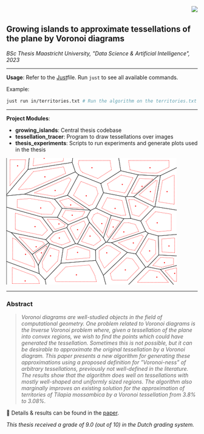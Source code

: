 <p align="right">
  <img src="https://upload.wikimedia.org/wikipedia/commons/4/4c/Maastricht_University_logo_%282017_new_version%29.svg" width="200" />
</p>

## Growing islands to approximate tessellations of the plane by Voronoi diagrams  
*BSc Thesis Maastricht University, "Data Science & Artificial Intelligence", 2023*

___

**Usage**: Refer to the [Just](https://github.com/casey/just)file. Run `just` to see all available commands.

Example:
```bash
just run in/territories.txt # Run the algorithm on the territories.txt file
```

___

**Project Modules**:
- **growing_islands**: Central thesis codebase
- **tessellation_tracer**: Program to draw tessellations over images
- **thesis_experiments**: Scripts to run experiments and generate plots used in the thesis

![](misc/images/growing.gif)
___

### Abstract

> _Voronoi diagrams are well-studied objects in the field of computational geometry. One problem related to Voronoi diagrams is the Inverse Voronoi problem where, given a tessellation of the plane into convex regions, we wish to find the points which could have generated the tessellation. Sometimes this is not possible, but it can be desirable to approximate the original tessellation by a Voronoi diagram. This paper presents a new algorithm for generating these approximations using a proposed definition for ”Voronoi-ness” of arbitrary tessellations, previously not well-defined in the literature. The results show that the algorithm does well on tessellations with mostly well-shaped and uniformly sized regions. The algorithm also marginally improves an existing solution for the approximation of territories of Tilapia mossambica by a Voronoi tessellation from 3.8% to 3.08%._


📃 Details & results can be found in the [paper](report.pdf).

*This thesis received a grade of 9.0 (out of 10) in the Dutch grading system.*
